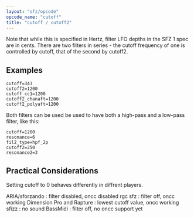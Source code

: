 ```yaml
---
layout: "sfz/opcode"
opcode_name: "cutoff"
title: "cutoff / cutoff2"
---
```

Note that while this is specified in Hertz, filter LFO depths in the SFZ 1 spec are in cents.
There are two filters in series - the cutoff frequency of one is controlled by cutoff, that
of the second by cutoff2.

## Examples

```
cutoff=343
cutoff2=1200
cutoff_cc1=1200
cutoff2_chanaft=1200
cutoff2_polyaft=1200
```

Both filters can be used be used to have both a high-pass and a low-pass filter, like this:

```
cutoff=1200
resonance=6
fil2_type=hpf_2p
cutoff2=250
resonance2=3
```

## Practical Considerations

Setting cutoff to 0 behaves differently in diffrent players.

ARIA/sforzando : filter disabled, oncc disabled
rgc sfz : filter off, oncc working
Dimension Pro and Rapture : lowest cutoff value, oncc working
sfizz : no sound
BassMidi : filter off, no oncc support yet
